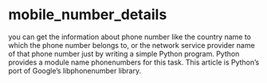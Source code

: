 # mobile_number_details
you can get the information about phone number like the country name to which the phone number belongs to, or the network service provider name of that phone number just by writing a simple Python program. Python provides a module name phonenumbers for this task. This article is Python’s port of Google’s libphonenumber library.
